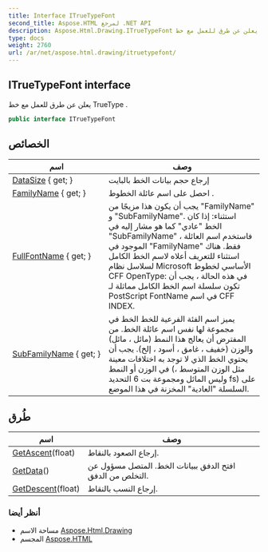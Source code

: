 ```yaml
---
title: Interface ITrueTypeFont
second_title: Aspose.HTML لمرجع .NET API
description: Aspose.Html.Drawing.ITrueTypeFont واجهه المستخدم. يعلن عن طرق للعمل مع خط TrueType .
type: docs
weight: 2760
url: /ar/net/aspose.html.drawing/itruetypefont/
---
```

## ITrueTypeFont interface

يعلن عن طرق للعمل مع خط TrueType .

```csharp
public interface ITrueTypeFont
```

## الخصائص

| اسم | وصف |
| --- | --- |
| [DataSize](../../aspose.html.drawing/itruetypefont/datasize/) { get; } | إرجاع حجم بيانات الخط بالبايت |
| [FamilyName](../../aspose.html.drawing/itruetypefont/familyname/) { get; } | احصل على اسم عائلة الخطوط . |
| [FullFontName](../../aspose.html.drawing/itruetypefont/fullfontname/) { get; } | يجب أن يكون هذا مزيجًا من "FamilyName" و "SubFamilyName". استثناء: إذا كان الخط "عادي" كما هو مشار إليه في "SubFamilyName" ، فاستخدم اسم العائلة الموجود في "FamilyName" فقط. هناك استثناء للتعريف أعلاه لاسم الخط الكامل لسلاسل نظام Microsoft الأساسي لخطوط CFF OpenType: في هذه الحالة ، يجب أن تكون سلسلة اسم الخط الكامل مماثلة لـ PostScript FontName في اسم CFF INDEX. |
| [SubFamilyName](../../aspose.html.drawing/itruetypefont/subfamilyname/) { get; } | يميز اسم الفئة الفرعية للخط الخط في مجموعة لها نفس اسم عائلة الخط. من المفترض أن يعالج هذا النمط (مائل ، مائل) والوزن (خفيف ، غامق ، أسود ، إلخ). يجب أن يحتوي الخط الذي لا توجد به اختلافات معينة في الوزن أو النمط (مثل الوزن المتوسط ، وليس المائل ومجموعة بت 6 التحديد fs) على السلسلة "العادية" المخزنة في هذا الموضع. |

## طُرق

| اسم | وصف |
| --- | --- |
| [GetAscent](../../aspose.html.drawing/itruetypefont/getascent/)(float) | إرجاع الصعود بالنقاط. |
| [GetData](../../aspose.html.drawing/itruetypefont/getdata/)() | افتح الدفق ببيانات الخط. المتصل مسؤول عن التخلص من الدفق. |
| [GetDescent](../../aspose.html.drawing/itruetypefont/getdescent/)(float) | إرجاع النسب بالنقاط. |

### أنظر أيضا

* مساحة الاسم [Aspose.Html.Drawing](../../aspose.html.drawing/)
* المجسم [Aspose.HTML](../../)


